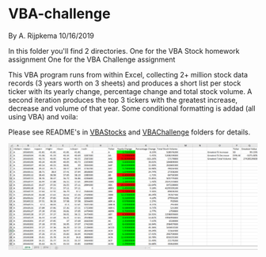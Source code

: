 # VBA-challenge
By A. Rijpkema 10/16/2019

In this folder you'll find 2 directories.
One for the VBA Stock homework assignment
One for the VBA Challenge assignment

This VBA program runs from within Excel, collecting 2+ million stock data records (3 years worth on 3 sheets) and produces a short list per stock ticker with its yearly change, percentage change and total stock volume. A second iteration produces the top 3 tickers with the greatest increase, decrease and volume of that year. Some conditional formatting is addad (all using VBA) and voila:

Please see README's in [VBAStocks](VBAStocks/README_AR.md) and [VBAChallenge](VBAChallenge/README_AR.md) folders for details.

![VBAChallenge_2016.png](VBAChallenge/VBAChallenge_2016.png)